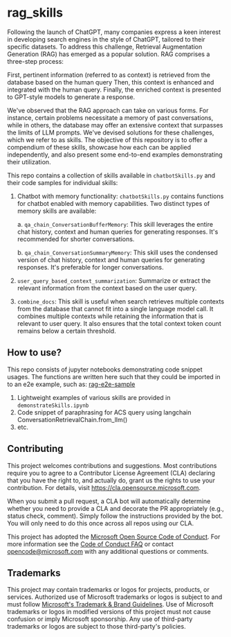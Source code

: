 # rag_skills

Following the launch of ChatGPT, many companies express a keen interest in developing search engines in the style of ChatGPT, tailored to their specific datasets. To address this challenge, Retrieval Augmentation Generation (RAG) has emerged as a popular solution. RAG comprises a three-step process: 

First, pertinent information (referred to as context) is retrieved from the database based on the human query
Then, this context is enhanced and integrated with the human query.
Finally, the enriched context is presented to GPT-style models to generate a response.

We've observed that the RAG approach can take on various forms. For instance, certain problems necessitate a memory of past conversations, while in others, the database may offer an extensive context that surpasses the limits of LLM prompts. We've devised solutions for these challenges, which we refer to as skills. The objective of this repository is to offer a compendium of these skills, showcase how each can be applied independently, and also present some end-to-end examples demonstrating their utilization.

This repo contains a collection of skills available in `chatbotSkills.py` and their code samples for individual skills: 

1. Chatbot with memory functionality: `chatbotSkills.py` contains functions for chatbot enabled with memory capabilities. Two distinct types of memory skills are available:

    a. `qa_chain_ConversationBufferMemory`: This skill leverages the entire chat history, context and human queries for generating responses. It's recommended for shorter conversations.

    b. `qa_chain_ConversationSummaryMemory`: This skill uses the condensed version of chat history, context and human queries for generating responses. It's preferable for longer conversations.

2. `user_query_based_context_summarization`: Summarize or extract the relevant information from the context based on the user query. 

3. `combine_docs`: This skill is useful when search retrieves multiple contexts from the database that cannot fit into a single language model call. It combines multiple contexts while retaining the information that is relevant to user query. It also ensures that the total context token count remains below a certain threshold. 

## How to use?

This repo consists of jupyter notebooks demonstrating code snippet usages. The functions are written here such that they could be imported in to an e2e example, such as: [rag-e2e-sample](https://github.com/microsoft/rag-e2e-sample)

1. Lightweight examples of various skills are provided in `demonstrateSkills.ipynb`
2. Code snippet of paraphrasing for ACS query using langchain ConversationRetrievalChain.from_llm()
3. etc.

## Contributing

This project welcomes contributions and suggestions.  Most contributions require you to agree to a
Contributor License Agreement (CLA) declaring that you have the right to, and actually do, grant us
the rights to use your contribution. For details, visit https://cla.opensource.microsoft.com.

When you submit a pull request, a CLA bot will automatically determine whether you need to provide
a CLA and decorate the PR appropriately (e.g., status check, comment). Simply follow the instructions
provided by the bot. You will only need to do this once across all repos using our CLA.

This project has adopted the [Microsoft Open Source Code of Conduct](https://opensource.microsoft.com/codeofconduct/).
For more information see the [Code of Conduct FAQ](https://opensource.microsoft.com/codeofconduct/faq/) or
contact [opencode@microsoft.com](mailto:opencode@microsoft.com) with any additional questions or comments.

## Trademarks

This project may contain trademarks or logos for projects, products, or services. Authorized use of Microsoft 
trademarks or logos is subject to and must follow 
[Microsoft's Trademark & Brand Guidelines](https://www.microsoft.com/en-us/legal/intellectualproperty/trademarks/usage/general).
Use of Microsoft trademarks or logos in modified versions of this project must not cause confusion or imply Microsoft sponsorship.
Any use of third-party trademarks or logos are subject to those third-party's policies.
